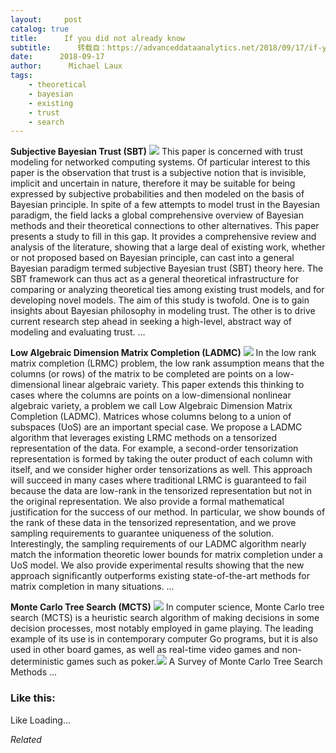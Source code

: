 ```yaml
---
layout:     post
catalog: true
title:      If you did not already know
subtitle:      转载自：https://advanceddataanalytics.net/2018/09/17/if-you-did-not-already-know-485/
date:      2018-09-17
author:      Michael Laux
tags:
    - theoretical
    - bayesian
    - existing
    - trust
    - search
---
```


**Subjective Bayesian Trust (SBT)** ![](https://aboutdataanalytics.files.wordpress.com/2015/01/google.png?w=529)
This paper is concerned with trust modeling for networked computing systems. Of particular interest to this paper is the observation that trust is a subjective notion that is invisible, implicit and uncertain in nature, therefore it may be suitable for being expressed by subjective probabilities and then modeled on the basis of Bayesian principle. In spite of a few attempts to model trust in the Bayesian paradigm, the field lacks a global comprehensive overview of Bayesian methods and their theoretical connections to other alternatives. This paper presents a study to fill in this gap. It provides a comprehensive review and analysis of the literature, showing that a large deal of existing work, whether or not proposed based on Bayesian principle, can cast into a general Bayesian paradigm termed subjective Bayesian trust (SBT) theory here. The SBT framework can thus act as a general theoretical infrastructure for comparing or analyzing theoretical ties among existing trust models, and for developing novel models. The aim of this study is twofold. One is to gain insights about Bayesian philosophy in modeling trust. The other is to drive current research step ahead in seeking a high-level, abstract way of modeling and evaluating trust. … 

**Low Algebraic Dimension Matrix Completion (LADMC)** ![](https://aboutdataanalytics.files.wordpress.com/2015/01/google.png?w=529)
In the low rank matrix completion (LRMC) problem, the low rank assumption means that the columns (or rows) of the matrix to be completed are points on a low-dimensional linear algebraic variety. This paper extends this thinking to cases where the columns are points on a low-dimensional nonlinear algebraic variety, a problem we call Low Algebraic Dimension Matrix Completion (LADMC). Matrices whose columns belong to a union of subspaces (UoS) are an important special case. We propose a LADMC algorithm that leverages existing LRMC methods on a tensorized representation of the data. For example, a second-order tensorization representation is formed by taking the outer product of each column with itself, and we consider higher order tensorizations as well. This approach will succeed in many cases where traditional LRMC is guaranteed to fail because the data are low-rank in the tensorized representation but not in the original representation. We also provide a formal mathematical justification for the success of our method. In particular, we show bounds of the rank of these data in the tensorized representation, and we prove sampling requirements to guarantee uniqueness of the solution. Interestingly, the sampling requirements of our LADMC algorithm nearly match the information theoretic lower bounds for matrix completion under a UoS model. We also provide experimental results showing that the new approach significantly outperforms existing state-of-the-art methods for matrix completion in many situations. … 

**Monte Carlo Tree Search (MCTS)** ![](https://aboutdataanalytics.files.wordpress.com/2015/01/google.png?w=529)
In computer science, Monte Carlo tree search (MCTS) is a heuristic search algorithm of making decisions in some decision processes, most notably employed in game playing. The leading example of its use is in contemporary computer Go programs, but it is also used in other board games, as well as real-time video games and non-deterministic games such as poker.![](https://aboutdataanalytics.files.wordpress.com/2015/04/link.png?w=529)
 A Survey of Monte Carlo Tree Search Methods … 





### Like this:

Like Loading...


*Related*

